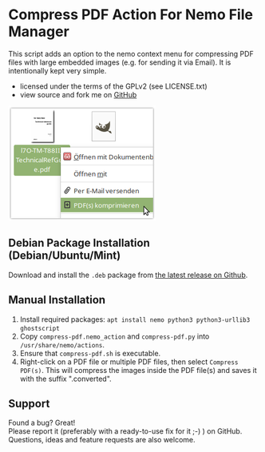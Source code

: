 # Compress PDF Action For Nemo File Manager
This script adds an option to the nemo context menu for compressing PDF files with large embedded images (e.g. for sending it via Email). It is intentionally kept very simple.
* licensed under the terms of the GPLv2 (see LICENSE.txt)
* view source and fork me on [GitHub](https://github.com/schorschii/nemo-action-compress-pdf)

![alt text](screenshot.png)

## Debian Package Installation (Debian/Ubuntu/Mint)
Download and install the `.deb` package from [the latest release on Github](https://github.com/schorschii/nemo-action-compress-pdf/releases).

## Manual Installation
1. Install required packages: `apt install nemo python3 python3-urllib3 ghostscript`
2. Copy `compress-pdf.nemo_action` and `compress-pdf.py` into `/usr/share/nemo/actions`.
3. Ensure that `compress-pdf.sh` is executable.
4. Right-click on a PDF file or multiple PDF files, then select `Compress PDF(s)`. This will compress the images inside the PDF file(s) and saves it with the suffix ".converted".

## Support
Found a bug? Great!  
Please report it (preferably with a ready-to-use fix for it ;-) ) on GitHub.
Questions, ideas and feature requests are also welcome.

